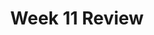 ---
toc: true
comments: true
layout: post
title: Week 11 Review
description: 
type: tangibles
courses: { compsci: {week: 11} }
---